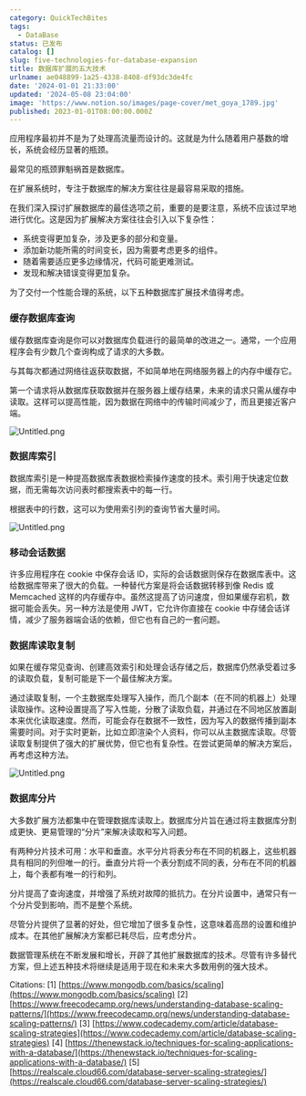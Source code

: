 ```yaml
---
category: QuickTechBites
tags:
  - DataBase
status: 已发布
catalog: []
slug: five-technologies-for-database-expansion
title: 数据库扩展的五大技术
urlname: ae048899-1a25-4338-8408-df93dc3de4fc
date: '2024-01-01 21:33:00'
updated: '2024-05-08 23:04:00'
image: 'https://www.notion.so/images/page-cover/met_goya_1789.jpg'
published: 2023-01-01T08:00:00.000Z
---
```


应用程序最初并不是为了处理高流量而设计的。这就是为什么随着用户基数的增长，系统会经历显著的瓶颈。


最常见的瓶颈罪魁祸首是数据库。


在扩展系统时，专注于数据库的解决方案往往是最容易采取的措施。


在我们深入探讨扩展数据库的最佳选项之前，重要的是要注意，系统不应该过早地进行优化。这是因为扩展解决方案往往会引入以下复杂性：

- 系统变得更加复杂，涉及更多的部分和变量。
- 添加新功能所需的时间变长，因为需要考虑更多的组件。
- 随着需要适应更多边缘情况，代码可能更难测试。
- 发现和解决错误变得更加复杂。

为了交付一个性能合理的系统，以下五种数据库扩展技术值得考虑。


### **缓存数据库查询**


缓存数据库查询是你可以对数据库负载进行的最简单的改进之一。通常，一个应用程序会有少数几个查询构成了请求的大多数。


与其每次都通过网络往返获取数据，不如简单地在网络服务器上的内存中缓存它。


第一个请求将从数据库获取数据并在服务器上缓存结果，未来的请求只需从缓存中读取。这样可以提高性能，因为数据在网络中的传输时间减少了，而且更接近客户端。


![Untitled.png](https://prod-files-secure.s3.us-west-2.amazonaws.com/5d24fe63-e567-4804-86f9-9fdc62e13082/90ccd300-8cb4-4392-a93f-76f7d0b7f352/Untitled.png?X-Amz-Algorithm=AWS4-HMAC-SHA256&X-Amz-Content-Sha256=UNSIGNED-PAYLOAD&X-Amz-Credential=ASIAZI2LB4666GSZWLWR%2F20250226%2Fus-west-2%2Fs3%2Faws4_request&X-Amz-Date=20250226T213400Z&X-Amz-Expires=3600&X-Amz-Security-Token=IQoJb3JpZ2luX2VjEC0aCXVzLXdlc3QtMiJHMEUCIFM853OLQ4hCuvpDMUE8h%2FOSd7Du0o%2FA46bkYhg33HAyAiEA62nDrJ%2FcO7Kg10QcnRoEwz33nMk70kMELFC3gbRJUWoq%2FwMIZhAAGgw2Mzc0MjMxODM4MDUiDGSQpvKhFfAR4JfwPyrcA5IAM6wErao5XwNE%2B8Tx6CZOqecqdVTwcbAehht5lmFJ%2FORPvHqChWzvhAFV%2BbW8ZAeVjG2FHZv%2FA%2FiWXR39e2wy6E8Ze9VrZ5nTp8kdD4vmsVv5HhmUhcwqXdQEieDKjemCOVCtE5JljLSi41AvzRDn66ROHPOVxfeVgkci0n%2BwAC8Xaq%2FvAWFu5rWYtLxLeZJ5DvGxW5yD3XVYieqbK21DhUtIgKIPuo%2FR9CAdy4IuBN67v0moij4fPBQEmnyRdSXQUF2Jqz0pxMLzJYKx48BuEMnBOs5co24XvdwDCipD91xHCXeZiyaxY%2FPTL0TtnFVhZhuyC7fo%2F2Ox81b%2B4qOg5GWtauSGyNV%2FAXU0lQCNUi%2BBF5px%2FqBfJNikRkConGAi9MKfWNcHCCYTu8Z%2BCB3kGTVOiaAy9K5hO3pEywD%2BeFEcu9ntY7fetDxs9Y34yuJOCO9YEvoktzUkqBufuIgk0XcCAK5yFjhHIZ2M3JH3FbLujaZowBQZ%2BblIFnes13M4G21yRssXqo%2FiwrahcV5tNJ1XGJBIOJj0gePKM3m2mdA%2FTOhGF8qcscSS%2B2FdXomgGCLFi%2Bj3NEEapT%2FSF0efnfUOVUcjmzFrAnaHzNs6NS68ZDUkKaaM5DrxMI7%2F%2Fb0GOqUB86anrGEelNAoICa3ZVlzW2Jct2Nxk2ruqHp0KjWnmtv2hExrlt6SBgep3AEKmLgOqjjoJ3Ac%2BCEx657hz%2BIYAzQaJJzTLMgVzRfGjZXP58ymv5qwv%2B3vBtI%2BZMdu4Ko8lPz0Ux7c5vYkv964Qpy8Aedb76AlVsGdhaSYiwrJvVrMlw%2BMFft4X3ORXcZ0665hGWkcweAV9vAcvO0FzAZ%2B4MIbxrfr&X-Amz-Signature=6ea7e3a4812b63cddf54d6c330a0c60228e11d1b197d41e92a506f4ee48c7a4a&X-Amz-SignedHeaders=host&x-id=GetObject)


### **数据库索引**


数据库索引是一种提高数据库表数据检索操作速度的技术。索引用于快速定位数据，而无需每次访问表时都搜索表中的每一行。


根据表中的行数，这可以为使用索引列的查询节省大量时间。


![Untitled.png](https://prod-files-secure.s3.us-west-2.amazonaws.com/5d24fe63-e567-4804-86f9-9fdc62e13082/d4109739-24f9-4adf-abd6-8eec0d12f3c8/Untitled.png?X-Amz-Algorithm=AWS4-HMAC-SHA256&X-Amz-Content-Sha256=UNSIGNED-PAYLOAD&X-Amz-Credential=ASIAZI2LB4666GSZWLWR%2F20250226%2Fus-west-2%2Fs3%2Faws4_request&X-Amz-Date=20250226T213400Z&X-Amz-Expires=3600&X-Amz-Security-Token=IQoJb3JpZ2luX2VjEC0aCXVzLXdlc3QtMiJHMEUCIFM853OLQ4hCuvpDMUE8h%2FOSd7Du0o%2FA46bkYhg33HAyAiEA62nDrJ%2FcO7Kg10QcnRoEwz33nMk70kMELFC3gbRJUWoq%2FwMIZhAAGgw2Mzc0MjMxODM4MDUiDGSQpvKhFfAR4JfwPyrcA5IAM6wErao5XwNE%2B8Tx6CZOqecqdVTwcbAehht5lmFJ%2FORPvHqChWzvhAFV%2BbW8ZAeVjG2FHZv%2FA%2FiWXR39e2wy6E8Ze9VrZ5nTp8kdD4vmsVv5HhmUhcwqXdQEieDKjemCOVCtE5JljLSi41AvzRDn66ROHPOVxfeVgkci0n%2BwAC8Xaq%2FvAWFu5rWYtLxLeZJ5DvGxW5yD3XVYieqbK21DhUtIgKIPuo%2FR9CAdy4IuBN67v0moij4fPBQEmnyRdSXQUF2Jqz0pxMLzJYKx48BuEMnBOs5co24XvdwDCipD91xHCXeZiyaxY%2FPTL0TtnFVhZhuyC7fo%2F2Ox81b%2B4qOg5GWtauSGyNV%2FAXU0lQCNUi%2BBF5px%2FqBfJNikRkConGAi9MKfWNcHCCYTu8Z%2BCB3kGTVOiaAy9K5hO3pEywD%2BeFEcu9ntY7fetDxs9Y34yuJOCO9YEvoktzUkqBufuIgk0XcCAK5yFjhHIZ2M3JH3FbLujaZowBQZ%2BblIFnes13M4G21yRssXqo%2FiwrahcV5tNJ1XGJBIOJj0gePKM3m2mdA%2FTOhGF8qcscSS%2B2FdXomgGCLFi%2Bj3NEEapT%2FSF0efnfUOVUcjmzFrAnaHzNs6NS68ZDUkKaaM5DrxMI7%2F%2Fb0GOqUB86anrGEelNAoICa3ZVlzW2Jct2Nxk2ruqHp0KjWnmtv2hExrlt6SBgep3AEKmLgOqjjoJ3Ac%2BCEx657hz%2BIYAzQaJJzTLMgVzRfGjZXP58ymv5qwv%2B3vBtI%2BZMdu4Ko8lPz0Ux7c5vYkv964Qpy8Aedb76AlVsGdhaSYiwrJvVrMlw%2BMFft4X3ORXcZ0665hGWkcweAV9vAcvO0FzAZ%2B4MIbxrfr&X-Amz-Signature=6421b1d040842ca46a2f0b5d469e0ad2dbc7f5fd4416566173f7ba83856b37ca&X-Amz-SignedHeaders=host&x-id=GetObject)


### **移动会话数据**


许多应用程序在 cookie 中保存会话 ID，实际的会话数据则保存在数据库表中。这给数据库带来了很大的负载。一种替代方案是将会话数据转移到像 Redis 或 Memcached 这样的内存缓存中。虽然这提高了访问速度，但如果缓存宕机，数据可能会丢失。另一种方法是使用 JWT，它允许你直接在 cookie 中存储会话详情，减少了服务器端会话的依赖，但它也有自己的一套问题。


### **数据库读取复制**


如果在缓存常见查询、创建高效索引和处理会话存储之后，数据库仍然承受着过多的读取负载，复制可能是下一个最佳解决方案。


通过读取复制，一个主数据库处理写入操作，而几个副本（在不同的机器上）处理读取操作。这种设置提高了写入性能，分散了读取负载，并通过在不同地区放置副本来优化读取速度。然而，可能会存在数据不一致性，因为写入的数据传播到副本需要时间。对于实时更新，比如立即渲染个人资料，你可以从主数据库读取。尽管读取复制提供了强大的扩展优势，但它也有复杂性。在尝试更简单的解决方案后，再考虑这种方法。


![Untitled.png](https://prod-files-secure.s3.us-west-2.amazonaws.com/5d24fe63-e567-4804-86f9-9fdc62e13082/24928cbe-8502-42c3-8c51-57b72171cc67/Untitled.png?X-Amz-Algorithm=AWS4-HMAC-SHA256&X-Amz-Content-Sha256=UNSIGNED-PAYLOAD&X-Amz-Credential=ASIAZI2LB4666GSZWLWR%2F20250226%2Fus-west-2%2Fs3%2Faws4_request&X-Amz-Date=20250226T213400Z&X-Amz-Expires=3600&X-Amz-Security-Token=IQoJb3JpZ2luX2VjEC0aCXVzLXdlc3QtMiJHMEUCIFM853OLQ4hCuvpDMUE8h%2FOSd7Du0o%2FA46bkYhg33HAyAiEA62nDrJ%2FcO7Kg10QcnRoEwz33nMk70kMELFC3gbRJUWoq%2FwMIZhAAGgw2Mzc0MjMxODM4MDUiDGSQpvKhFfAR4JfwPyrcA5IAM6wErao5XwNE%2B8Tx6CZOqecqdVTwcbAehht5lmFJ%2FORPvHqChWzvhAFV%2BbW8ZAeVjG2FHZv%2FA%2FiWXR39e2wy6E8Ze9VrZ5nTp8kdD4vmsVv5HhmUhcwqXdQEieDKjemCOVCtE5JljLSi41AvzRDn66ROHPOVxfeVgkci0n%2BwAC8Xaq%2FvAWFu5rWYtLxLeZJ5DvGxW5yD3XVYieqbK21DhUtIgKIPuo%2FR9CAdy4IuBN67v0moij4fPBQEmnyRdSXQUF2Jqz0pxMLzJYKx48BuEMnBOs5co24XvdwDCipD91xHCXeZiyaxY%2FPTL0TtnFVhZhuyC7fo%2F2Ox81b%2B4qOg5GWtauSGyNV%2FAXU0lQCNUi%2BBF5px%2FqBfJNikRkConGAi9MKfWNcHCCYTu8Z%2BCB3kGTVOiaAy9K5hO3pEywD%2BeFEcu9ntY7fetDxs9Y34yuJOCO9YEvoktzUkqBufuIgk0XcCAK5yFjhHIZ2M3JH3FbLujaZowBQZ%2BblIFnes13M4G21yRssXqo%2FiwrahcV5tNJ1XGJBIOJj0gePKM3m2mdA%2FTOhGF8qcscSS%2B2FdXomgGCLFi%2Bj3NEEapT%2FSF0efnfUOVUcjmzFrAnaHzNs6NS68ZDUkKaaM5DrxMI7%2F%2Fb0GOqUB86anrGEelNAoICa3ZVlzW2Jct2Nxk2ruqHp0KjWnmtv2hExrlt6SBgep3AEKmLgOqjjoJ3Ac%2BCEx657hz%2BIYAzQaJJzTLMgVzRfGjZXP58ymv5qwv%2B3vBtI%2BZMdu4Ko8lPz0Ux7c5vYkv964Qpy8Aedb76AlVsGdhaSYiwrJvVrMlw%2BMFft4X3ORXcZ0665hGWkcweAV9vAcvO0FzAZ%2B4MIbxrfr&X-Amz-Signature=5c6f1512f6ccb7b7908121fa86798496a3952b5a44100977862cdf9b699aa6b6&X-Amz-SignedHeaders=host&x-id=GetObject)


### **数据库分片**


大多数扩展方法都集中在管理数据库读取上。数据库分片旨在通过将主数据库分割成更快、更易管理的“分片”来解决读取和写入问题。


有两种分片技术可用：水平和垂直。水平分片将表分布在不同的机器上，这些机器具有相同的列但唯一的行。垂直分片将一个表分割成不同的表，分布在不同的机器上，每个表都有唯一的行和列。


分片提高了查询速度，并增强了系统对故障的抵抗力。在分片设置中，通常只有一个分片受到影响，而不是整个系统。


尽管分片提供了显著的好处，但它增加了很多复杂性，这意味着高昂的设置和维护成本。在其他扩展解决方案都已耗尽后，应考虑分片。


数据管理系统在不断发展和增长，开辟了其他扩展数据库的技术。尽管有许多替代方案，但上述五种技术将继续是适用于现在和未来大多数用例的强大技术。


Citations:
[1] [https://www.mongodb.com/basics/scaling](https://www.mongodb.com/basics/scaling)
[2] [https://www.freecodecamp.org/news/understanding-database-scaling-patterns/](https://www.freecodecamp.org/news/understanding-database-scaling-patterns/)
[3] [https://www.codecademy.com/article/database-scaling-strategies](https://www.codecademy.com/article/database-scaling-strategies)
[4] [https://thenewstack.io/techniques-for-scaling-applications-with-a-database/](https://thenewstack.io/techniques-for-scaling-applications-with-a-database/)
[5] [https://realscale.cloud66.com/database-server-scaling-strategies/](https://realscale.cloud66.com/database-server-scaling-strategies/)


